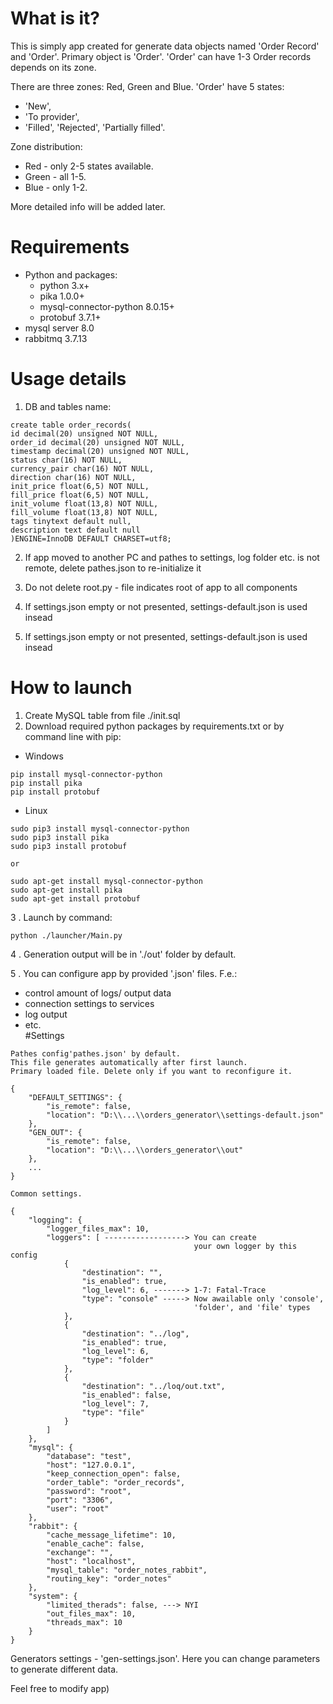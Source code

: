 # What is it?
This is simply app created for generate data objects named 'Order Record' and 'Order'.
Primary object is 'Order'. 'Order' can have 1-3 Order records depends on its zone.

There are three zones: Red, Green and Blue. 'Order' have 5 states:
- 'New', 
- 'To provider', 
- 'Filled', 'Rejected', 'Partially filled'.

Zone distribution:

- Red - only 2-5 states available.
- Green - all 1-5.
- Blue - only 1-2.

More detailed info will be added later. 
 
# Requirements
* Python and packages:
  - python 3.x+
  - pika 1.0.0+
  - mysql-connector-python 8.0.15+
  - protobuf 3.7.1+
* mysql server 8.0
* rabbitmq 3.7.13

# Usage details
1. DB and tables name:
```
create table order_records(
id decimal(20) unsigned NOT NULL,
order_id decimal(20) unsigned NOT NULL,
timestamp decimal(20) unsigned NOT NULL,
status char(16) NOT NULL,
currency_pair char(16) NOT NULL,
direction char(16) NOT NULL,
init_price float(6,5) NOT NULL,
fill_price float(6,5) NOT NULL,
init_volume float(13,8) NOT NULL,
fill_volume float(13,8) NOT NULL,
tags tinytext default null,
description text default null
)ENGINE=InnoDB DEFAULT CHARSET=utf8;

```
2. If app moved to another PC and pathes to settings, log folder etc. is not remote, delete pathes.json to re-initialize it

3. Do not delete root.py - file indicates root of app to all components

4. If settings.json empty or not presented, settings-default.json is used insead

5. If settings.json empty or not presented, settings-default.json is used insead

# How to launch

1. Create MySQL table from file ./init.sql
2. Download required python packages by requirements.txt or by command line with pip:

* Windows

```
pip install mysql-connector-python
pip install pika
pip install protobuf
```

* Linux

```
sudo pip3 install mysql-connector-python
sudo pip3 install pika
sudo pip3 install protobuf

or

sudo apt-get install mysql-connector-python
sudo apt-get install pika
sudo apt-get install protobuf
```
3 . Launch by command:
```
python ./launcher/Main.py

```
4 . Generation output will be in './out' folder by default. 

5 . You can configure app by provided '.json' files. F.e.:
- control amount of logs/ output data
- connection settings to services
- log output
- etc.  
#Settings
```
Pathes config'pathes.json' by default. 
This file generates automatically after first launch.
Primary loaded file. Delete only if you want to reconfigure it. 

{
    "DEFAULT_SETTINGS": {
        "is_remote": false,
        "location": "D:\\...\\orders_generator\\settings-default.json"
    },
    "GEN_OUT": {
        "is_remote": false,
        "location": "D:\\...\\orders_generator\\out"
    },
    ...
}

```
```
Common settings.

{
    "logging": { 
        "logger_files_max": 10, 
        "loggers": [ ------------------> You can create 
                                         your own logger by this config 
            {
                "destination": "",
                "is_enabled": true,
                "log_level": 6, -------> 1-7: Fatal-Trace
                "type": "console" -----> Now awailable only 'console', 
                                         'folder', and 'file' types
            },
            {
                "destination": "../log",
                "is_enabled": true,
                "log_level": 6,
                "type": "folder"
            },
            {
                "destination": "../loq/out.txt",
                "is_enabled": false,
                "log_level": 7,
                "type": "file"
            }
        ]
    },
    "mysql": {
        "database": "test",
        "host": "127.0.0.1",
        "keep_connection_open": false,
        "order_table": "order_records",
        "password": "root",
        "port": "3306",
        "user": "root"
    },
    "rabbit": {
        "cache_message_lifetime": 10,
        "enable_cache": false,
        "exchange": "",
        "host": "localhost",
        "mysql_table": "order_notes_rabbit",
        "routing_key": "order_notes"
    },
    "system": {
        "limited_therads": false, ---> NYI
        "out_files_max": 10,
        "threads_max": 10
    }
}
```

Generators settings - 'gen-settings.json'. Here you can change parameters
to generate different data. 

Feel free to modify app)